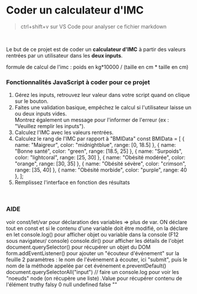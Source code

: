 # Coder un calculateur d'IMC

> ctrl+shift+v sur VS Code pour analyser ce fichier markdown

<br>

Le but de ce projet est de coder un **calculateur d'IMC** à partir des valeurs rentrées par un utilisateur dans les **deux inputs**.

formule de calcul de l'imc : poids en kg*10000 / (taille en cm * taille en cm)
<br>


### Fonctionnalités JavaScript à coder pour ce projet

1. Gérez les inputs, retrouvez leur valeur dans votre script quand on clique sur le bouton.
2. Faites une validation basique, empêchez le calcul si l'utilisateur laisse un ou deux inputs vides. <br>
Montrez également un message pour l'informer de l'erreur (ex : "Veuillez remplir les inputs").
1. Calculez l'IMC avec les valeurs rentrées.
2. Calculez le rang de l'IMC par rapport à "BMIData"
const BMIData = [
  { name: "Maigreur", color: "midnightblue", range: [0, 18.5] },
  { name: "Bonne santé", color: "green", range: [18.5, 25] },
  { name: "Surpoids", color: "lightcoral", range: [25, 30] },
  { name: "Obésité modérée", color: "orange", range: [30, 35] },
  { name: "Obésité sévère", color: "crimson", range: [35, 40] },
  { name: "Obésité morbide", color: "purple", range: 40 },
];
3. Remplissez l'interface en fonction des résultats
   
<br>




### AIDE
voir const/let/var pour déclaration des variables => plus de var. ON déclare tout en const et si le contenu d'une variable doit être modifié, on la déclare en let
console.log() pour afficher objet ou variable dans la console (F12 sous navigateur/ console)
console.dir() pour afficher les détails de l'objet 
document.querySelector() pour récupérer un objet du DOM
form.addEventListener() pour ajouter un "écouteur d'événement" sur la feuille 2 paramètres : le nom de l'événement à écouter, ici "submit", puis le nom de la méthode appelée par cet événement
e.preventDefault() 
document.querySelectorAll("input") // faire un console.log pour voir les "noeuds" node (on récupère une liste)
.Value pour récupérer contenu de l'élément
truthy
falsy 0 null undefined false ""

